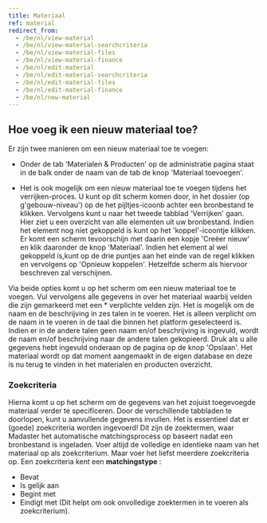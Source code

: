 ```yaml
---
title: Materiaal
ref: material
redirect_from:
  - /be/nl/view-material
  - /be/nl/view-material-searchcriteria
  - /be/nl/view-material-files
  - /be/nl/view-material-finance
  - /be/nl/edit-material
  - /be/nl/edit-material-searchcriteria
  - /be/nl/edit-material-files
  - /be/nl/edit-material-finance
  - /be/nl/new-material
---
```


## Hoe voeg ik een nieuw materiaal toe?
Er zijn twee manieren om een nieuw materiaal toe te voegen:

- Onder de tab 'Materialen & Producten' op de administratie pagina staat in de balk onder de naam van de tab de knop 'Materiaal toevoegen'.

- Het is ook mogelijk om een nieuw materiaal toe te voegen tijdens het verrijken-proces. U kunt op dit scherm komen door, in het dossier (op g'gebouw-niveau') op de het pijltjes-icoonb achter een bronbestand te klikken. Vervolgens kunt u naar het tweede tabblad 'Verrijken' gaan. Hier ziet u een overzicht van alle elementen uit uw bronbestand. Indien het element nog niet gekoppeld is kunt op het 'koppel'-icoontje klikken. Er komt een scherm tevoorschijn met daarin een kopje 'Creëer nieuw' en klik daaronder de knop 'Materiaal'. Indien het element al wel gekoppeld is,kunt op de drie puntjes aan het einde van de regel klikken en vervolgens op 'Opnieuw koppelen'. Hetzelfde scherm als hiervoor beschreven zal verschijnen.

Via beide opties komt u op het scherm om een nieuw materiaal toe te voegen. Vul vervolgens alle gegevens in over het materiaal waarbij velden die zijn gemarkeerd met een * verplichte velden zijn. Het is mogelijk om de naam en de beschrijving in zes talen in te voeren. Het is alleen verplicht om de naam in te voeren in de taal die binnen het platform geselecteerd is. Indien er in de andere talen geen naam en/of beschrijving is ingevuld, wordt de naam en/of beschrijving naar de andere talen gekopieerd. Druk als u alle gegevens hebt ingevuld onderaan op de pagina op de knop 'Opslaan'. Het materiaal wordt op dat moment aangemaakt in de eigen database en deze is nu terug te vinden in het materialen en producten overzicht.


### Zoekcriteria
Hierna komt u op het scherm om de gegevens van het zojuist toegevoegde materiaal verder te specificeren. Door de verschillende tabbladen te doorlopen, kunt u aanvullende gegevens invullen. Het is essentieel dat er (goede) zoekcriteria worden ingevoerd! Dit zijn de zoektermen, waar Madaster het automatische matchingsprocess op baseert nadat een bronbestand is ingeladen. Voer altijd de volledige en identieke naam van het materiaal op als zoekcriterium. Maar voer het liefst meerdere zoekcriteria op. Een zoekcriteria kent een **matchingstype** :
- Bevat
- Is gelijk aan
- Begint met
- Eindigt met
(Dit helpt om ook onvolledige zoektermen in te voeren als zoekcriterium).


